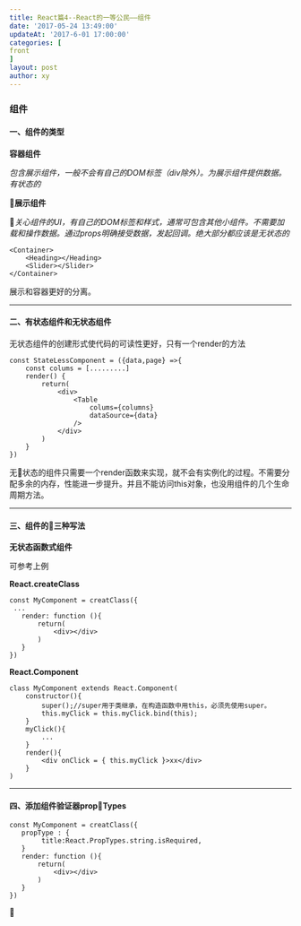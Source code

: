 ```yaml
---
title: React篇4--React的一等公民——组件
date: '2017-05-24 13:49:00'
updateAt: '2017-6-01 17:00:00'
categories: [
front
]
layout: post
author: xy
---
```


### 组件

#### 一、组件的类型

**容器组件**

*包含展示组件，一般不会有自己的DOM标签（div除外）。为展示组件提供数据。有状态的*

**展示组件**

*关心组件的UI，有自己的DOM标签和样式，通常可包含其他小组件。不需要加载和操作数据。通过props明确接受数据，发起回调。绝大部分都应该是无状态的*

    <Container>
        <Heading></Heading>
        <Slider></Slider>
    </Container>

展示和容器更好的分离。

****

#### 二、有状态组件和无状态组件

无状态组件的创建形式使代码的可读性更好，只有一个render的方法

    const StateLessComponent = ({data,page} =>{
        const colums = [.........]
        render() {
            return(
                <div>
                    <Table
                        colums={columns}
                        dataSource={data}
                    />
                </div>
            )
        }
    })
无状态的组件只需要一个render函数来实现，就不会有实例化的过程。不需要分配多余的内存，性能进一步提升。并且不能访问this对象，也没用组件的几个生命周期方法。

****

#### 三、组件的三种写法

**无状态函数式组件**

可参考上例

**React.createClass**

    const MyComponent = creatClass({
     ...
       render: function (){
           return(
               <div></div>
           )
       }
    })

**React.Component**

    class MyComponent extends React.Component(
        constructor(){
            super();//super用于类继承，在构造函数中用this，必须先使用super。
            this.myClick = this.myClick.bind(this);
        }
        myClick(){
            ...
        }
        render(){
            <div onClick = { this.myClick }>xx</div>
        }
    )

****


#### 四、添加组件验证器propTypes

    const MyComponent = creatClass({
       propType : {
            title:React.PropTypes.string.isRequired,
       }
       render: function (){
           return(
               <div></div>
           )
       }
    })


